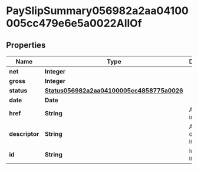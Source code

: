 

# PaySlipSummary056982a2aa04100005cc479e6e5a0022AllOf


## Properties

Name | Type | Description | Notes
------------ | ------------- | ------------- | -------------
**net** | **Integer** |  |  [optional]
**gross** | **Integer** |  |  [optional]
**status** | [**Status056982a2aa04100005cc4858775a0026**](Status056982a2aa04100005cc4858775a0026.md) |  |  [optional]
**date** | **Date** |  |  [optional]
**href** | **String** | A link to the instance |  [optional]
**descriptor** | **String** | A preview of the instance |  [optional]
**id** | **String** | Id of the instance |  [optional]




